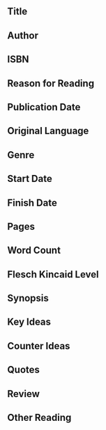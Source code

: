 ## Title
## Author
## ISBN
## Reason for Reading
## Publication Date
## Original Language
## Genre
## Start Date
## Finish Date
## Pages
## Word Count
## Flesch Kincaid Level
## Synopsis
## Key Ideas
## Counter Ideas
## Quotes
## Review
## Other Reading
